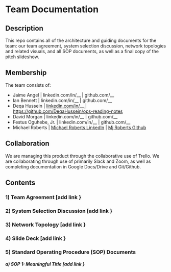 # Team Documentation

## Description
This repo contains all of the architecture and guiding documents for the team: our team agreement, system selection discussion, network topologies and related visuals, and all SOP documents, as well as a final copy of the pitch slideshow.

## Membership
The team consists of:
 - Jaime Angel | linkedin.com/in/__ | github.com/__
 - Ian Bennett | linkedin.com/in/__ | github.com/__
 - Deqa Hussein | [linkedin.com/in/__ ](https://www.linkedin.com/in/deqa-hussein-408196144/)| https://github.com/DeqaHussein/ops-reading-notes
 - David Morgan | linkedin.com/in/__ | github.com/__
 - Festus Oguhebe, Jr. | linkedin.com/in/__ | github.com/__
 - Michael Roberts | [Michael Roberts LinkedIn](www.linkedin.com/in/michael-roberts33) | [Mj Roberts Github](https://github.com/Mjroberts7)

## Collaboration
We are managing this product through the collaborative use of Trello. We are collaborating through use of primarily Slack and Zoom, as well as completing documentation in Google Docs/Drive and Git/Github.

## Contents

### 1) Team Agreement [add link }
### 2) System Selection Discussion [add link }
### 3) Network Topology [add link }
### 4) Slide Deck [add link }
### 5) Standard Operating Procedure (SOP) Documents
  ##### a) SOP 1: Meaningful Title [add link }
